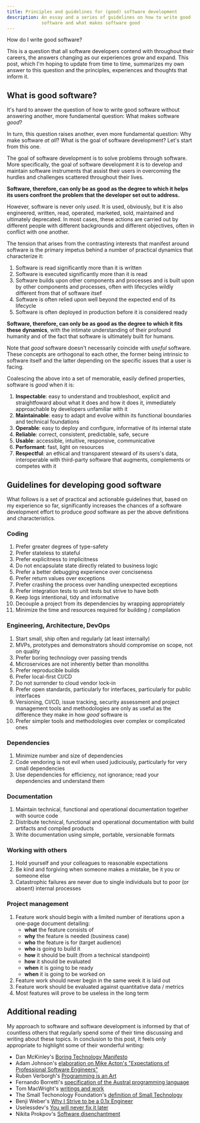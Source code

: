 ```yaml
---
title: Principles and guidelines for (good) software development
description: An essay and a series of guidelines on how to write good
             software and what makes software good
---
```


How do I write good software?

This is a question that all software developers contend with throughout
their careers, the answers changing as our experiences grow and expand.
This post, which I'm hoping to update from time to time, summarizes my own
answer to this question and the principles, experiences and thoughts that
inform it.

## What is good software?

It's hard to answer the question of how to write good software without
answering another, more fundamental question: What makes software _good_?

In turn, this question raises another, even more fundamental question:
Why make software _at all_? What is the goal of software development?
Let's start from this one.

The goal of software development is to solve problems through software.
More specifically, the goal of software development it is to develop and
maintain software instruments that assist their users in overcoming the
hurdles and challenges scattered throughout their lives.

**Software, therefore, can only be as good as the degree to which it helps
its users confront the problem that the developer set out to address.**

However, software is never only _used_. It is used, obviously, but it is
also engineered, written, read, operated, marketed, sold, maintained and
ultimately deprecated. In most cases, these actions are carried out by
different people with different backgrounds and different objectives,
often in conflict with one another.

The tension that arises from the contrasting interests that manifest around
software is the primary impetus behind a number of practical dynamics that
characterize it:

1. Software is read significantly more than it is written
2. Software is executed significantly more than it is read
3. Software builds upon other components and processes and is built upon by
   other components and processes, often with lifecycles wildly different 
   from that of software itsef  
4. Software is often relied upon well beyond the expected end of its lifecycle
5. Software is often deployed in production before it is considered ready

**Software, therefore, can only be as good as the degree to which it fits
these dynamics**, with the intimate understanding of their profound humanity
and of the fact that software is ultimately built for humans.

Note that _good_ software doesn't necessarily coincide with _useful_ software.
These concepts are orthogonal to each other, the former being intrinsic to
software itself and the latter depending on the specific issues that a user is
facing.

Coalescing the above into a set of memorable, easily defined properties,
software is _good_ when it is:

1. **Inspectable**: easy to understand and troubleshoot, explicit and
   straightfoward about what it does and how it does it, immediately
   approachable by developers unfamiliar with it
2. **Maintainable**: easy to adapt and evolve within its functional
   boundaries and technical foundations
3. **Operable**: easy to deploy and configure, informative of its
   internal state
4. **Reliable**: correct, consistent, predictable, safe, secure
5. **Usable**: accessible, intuitive, responsive, communicative
6. **Performant**: fast, light on resources
7. **Respectful**: an ethical and transparent steward of its users's data,
   interoperable with third-party software that augments, complements
   or competes with it

## Guidelines for developing good software

What follows is a set of practical and actionable guidelines that, based
on my experience so far, significantly increases the chances of a software
development effort to produce _good_ software as per the above definitions
and characteristics.

### Coding

1. Prefer greater degrees of type-safety
2. Prefer stateless to stateful
3. Prefer explicitness to implicitness
4. Do not encapsulate state directly related to business logic 
5. Prefer a better debugging experience over conciseness
6. Prefer return values over exceptions
7. Prefer crashing the process over handling unexpected exceptions
8. Prefer integration tests to unit tests but strive to have both
9. Keep logs intentional, tidy and informative
10. Decouple a project from its dependencies by wrapping appropriately
11. Minimize the time and resources required for building / compilation

### Engineering, Architecture, DevOps

1. Start small, ship often and regularly (at least internally)
1. MVPs, prototypes and demonstrators should compromise on scope, not on
   quality
2. Prefer boring technology over passing trends
3. Microservices are not inherently better than monoliths
5. Prefer reproducible builds
6. Prefer local-first CI/CD
7. Do not surrender to cloud vendor lock-in
8. Prefer open standards, particularly for interfaces, particularly for
   public interfaces
9. Versioning, CI/CD, issue tracking, security assessment and project
   management tools and methodologies are only as useful as the difference
   they make in how _good_ software is
10. Prefer simpler tools and methodologies over complex or complicated
    ones

### Dependencies

1. Minimize number and size of dependencies
2. Code vendoring is not evil when used judiciously, particularly for very
   small dependencies
3. Use dependencies for efficiency, not ignorance; read your dependencies and
   understand them

### Documentation

1. Maintain technical, functional and operational documentation together with
   source code
2. Distribute technical, functional and operational documentation with build
   artifacts and compiled products
3. Write documentation using simple, portable, versionable formats

### Working with others

1. Hold yourself and your colleagues to reasonable expectations
2. Be kind and forgiving when someone makes a mistake, be it you or someone else
3. Catastrophic failures are never due to single individuals but to poor (or 
   absent) internal processes

### Project management

1. Feature work should begin with a limited number of iterations upon a
   one-page document detailing:
   - **what** the feature consists of
   - **why** the feature is needed (business case)
   - **who** the feature is for (target audience)
   - **who** is going to build it
   - **how** it should be built (from a technical standpoint)
   - **how** it should be evaluated
   - **when** it is going to be ready
   - **when** it is going to be worked on
2. Feature work should never begin in the same week it is laid out
3. Feature work should be evaluated against quantitative data / metrics
4. Most features will prove to be useless in the long term


## Additional reading

My approach to software and software development is informed by that of
countless others that regularly spend some of their time discussing and
writing about these topics. In conclusion to this post, it feels only
appropriate to highlight some of their wonderful writing:

- Dan McKinley's [Boring Technology Manifesto](https://boringtechnology.club)
- Adam Johnson's [elaboration on Mike Acton's "Expectations of Professional Software Engineers"](https://adamj.eu/tech/2022/06/17/mike-actons-expectations-of-professional-software-engineers)
- Ruben Verborgh's [Programming is an Art](https://ruben.verborgh.org/blog/2013/02/21/programming-is-an-art/)
- Fernando Borretti's [specification of the Austral programming language](https://austral-lang.org/spec/spec.html)
- Tom MacWright's [writings and work](https://macwright.com)
- The Small Techonology Foundation's [definition of Small Technology](https://small-tech.org/about/#small-technology)
- Benji Weber's [Why I Strive to be a 0.1x Engineer](https://benjiweber.co.uk/blog/2016/01/25/why-i-strive-to-be-a-0-1x-engineer/)
- Uselessdev's [You will never fix it later](https://uselessdevblog.wordpress.com/2022/11/10/stop-lying-to-yourself-you-will-never-fix-it-later/)
- Nikita Prokpov's [Software disenchantment](https://tonsky.me/blog/disenchantment/)


